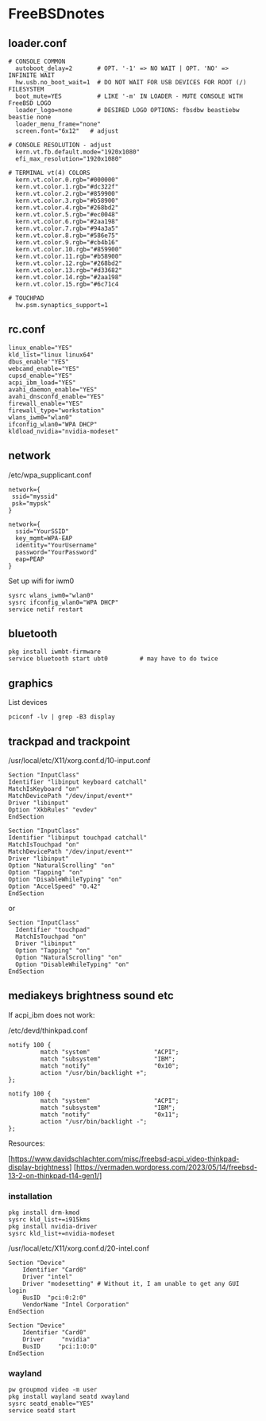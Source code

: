 # FreeBSDnotes

## loader.conf

```
# CONSOLE COMMON
  autoboot_delay=2       # OPT. '-1' => NO WAIT | OPT. 'NO' => INFINITE WAIT
  hw.usb.no_boot_wait=1  # DO NOT WAIT FOR USB DEVICES FOR ROOT (/) FILESYSTEM
  boot_mute=YES          # LIKE '-m' IN LOADER - MUTE CONSOLE WITH FreeBSD LOGO
  loader_logo=none       # DESIRED LOGO OPTIONS: fbsdbw beastiebw beastie none
  loader_menu_frame="none"
  screen.font="6x12"   # adjust

# CONSOLE RESOLUTION - adjust
  kern.vt.fb.default.mode="1920x1080"
  efi_max_resolution="1920x1080"

# TERMINAL vt(4) COLORS
  kern.vt.color.0.rgb="#000000"
  kern.vt.color.1.rgb="#dc322f"
  kern.vt.color.2.rgb="#859900"
  kern.vt.color.3.rgb="#b58900"
  kern.vt.color.4.rgb="#268bd2"
  kern.vt.color.5.rgb="#ec0048"
  kern.vt.color.6.rgb="#2aa198"
  kern.vt.color.7.rgb="#94a3a5"
  kern.vt.color.8.rgb="#586e75"
  kern.vt.color.9.rgb="#cb4b16"
  kern.vt.color.10.rgb="#859900"
  kern.vt.color.11.rgb="#b58900"
  kern.vt.color.12.rgb="#268bd2"
  kern.vt.color.13.rgb="#d33682"
  kern.vt.color.14.rgb="#2aa198"
  kern.vt.color.15.rgb="#6c71c4

# TOUCHPAD
  hw.psm.synaptics_support=1
```

## rc.conf
```
linux_enable="YES"
kld_list="linux linux64"
dbus_enable'"YES"
webcamd_enable="YES"
cupsd_enable="YES"
acpi_ibm_load="YES"
avahi_daemon_enable="YES"
avahi_dnsconfd_enable="YES"
firewall_enable="YES"
firewall_type="workstation"
wlans_iwm0="wlan0"
ifconfig_wlan0="WPA DHCP"
kldload_nvidia="nvidia-modeset"
```

## network


/etc/wpa_supplicant.conf
```
network={
 ssid="myssid" 
 psk="mypsk" 
}

network={
  ssid="YourSSID"
  key_mgmt=WPA-EAP
  identity="YourUsername"
  password="YourPassword"
  eap=PEAP
}
```
Set up wifi for iwm0
```
sysrc wlans_iwm0="wlan0"
sysrc ifconfig_wlan0="WPA DHCP"
service netif restart
```
## bluetooth

```
pkg install iwmbt-firmware
service bluetooth start ubt0         # may have to do twice
```
## graphics
List devices
```
pciconf -lv | grep -B3 display
```

## trackpad and trackpoint

/usr/local/etc/X11/xorg.conf.d/10-input.conf

```
Section "InputClass"
Identifier "libinput keyboard catchall"
MatchIsKeyboard "on"
MatchDevicePath "/dev/input/event*"
Driver "libinput"
Option "XkbRules" "evdev"
EndSection

Section "InputClass"
Identifier "libinput touchpad catchall"
MatchIsTouchpad "on"
MatchDevicePath "/dev/input/event*"
Driver "libinput"
Option "NaturalScrolling" "on"
Option "Tapping" "on"
Option "DisableWhileTyping" "on"
Option "AccelSpeed" "0.42"
EndSection
```

or

```
Section "InputClass"
  Identifier "touchpad"
  MatchIsTouchpad "on"
  Driver "libinput"
  Option "Tapping" "on"
  Option "NaturalScrolling" "on"
  Option "DisableWhileTyping" "on"
EndSection
```
## mediakeys brightness sound etc

If acpi_ibm does not work:

/etc/devd/thinkpad.conf
```
notify 100 {
         match "system"                  "ACPI";
         match "subsystem"               "IBM";
         match "notify"                  "0x10";
         action "/usr/bin/backlight +";
};

notify 100 {
         match "system"                  "ACPI";
         match "subsystem"               "IBM";
         match "notify"                  "0x11";
         action "/usr/bin/backlight -";
};
```

Resources: 

[https://www.davidschlachter.com/misc/freebsd-acpi_video-thinkpad-display-brightness]
[https://vermaden.wordpress.com/2023/05/14/freebsd-13-2-on-thinkpad-t14-gen1/]

### installation
```
pkg install drm-kmod
sysrc kld_list+=i915kms
pkg install nvidia-driver
sysrc kld_list+=nvidia-modeset
```

/usr/local/etc/X11/xorg.conf.d/20-intel.conf
```
Section "Device"
    Identifier "Card0"
    Driver "intel"
    Driver "modesetting" # Without it, I am unable to get any GUI login
    BusID  "pci:0:2:0"
    VendorName "Intel Corporation"
EndSection

Section "Device"
	Identifier "Card0"
	Driver     "nvidia"
	BusID     "pci:1:0:0"
EndSection
```

### wayland

```
pw groupmod video -m user
pkg install wayland seatd xwayland
sysrc seatd_enable="YES"
service seatd start
```

